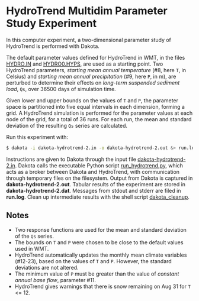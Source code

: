 # HydroTrend Multidim Parameter Study Experiment

In this computer experiment,
a two-dimensional parameter study of HydroTrend
is performed with Dakota.

The default parameter values defined for HydroTrend in WMT,
in the files
<a href="./HYDRO_IN/HYDRO.IN">HYDRO.IN</a>
and
<a href="./HYDRO_IN/HYDRO0.HYPS">HYDRO0.HYPS</a>,
are used as a starting point.
Two HydroTrend parameters,
_starting mean annual temperature_ (#8, here `T`, in Celsius) and
_starting mean annual precipitation_ (#9, here `P`, in m),
are perturbed
to determine their effects on
_long-term suspended sediment load_, `Qs`,
over 36500 days of simulation time.

Given lower and upper bounds on the values of `T` and `P`,
the parameter space is partitioned into
five equal intervals in each dimension,
forming a grid.
A HydroTrend simulation is performed
for the parameter values at each node of the grid,
for a total of 36 runs.
For each run,
the mean and standard deviation of the resulting `Qs` series
are calculated.

Run this experiment with:

```bash
$ dakota -i dakota-hydrotrend-2.in -o dakota-hydrotrend-2.out &> run.log
```

Instructions are given to Dakota through the input file
<a href="./dakota-hydrotrend-2.in">dakota-hydrotrend-2.in</a>.
Dakota calls the executable Python script
<a href="./run_hydrotrend.py">run_hydrotrend.py</a>,
which acts as a broker between Dakota and HydroTrend,
with communication 
through temporary files on the filesystem.
Output from Dakota is captured in
**dakota-hydrotrend-2.out**.
Tabular results of the experiment
are stored in
**dakota-hydrotrend-2.dat**.
Messages from stdout and stderr are filed in
**run.log**.
Clean up intermediate results with the shell script
<a href="./dakota_cleanup">dakota_cleanup</a>.

## Notes

* Two response functions are used for the mean and standard deviation
  of the `Qs` series.
* The bounds on `T` and `P` were chosen to be
  close to the default values used in WMT.
* HydroTrend automatically updates the monthly mean climate variables
  (#12-23), based on the values of `T` and `P`. However, the standard
  deviations are not altered.
* The minimum value of `P` must be greater than the value of _constant
  annual base flow_, parameter #11.
* HydroTrend gives warnings that there is snow remaining on Aug 31 for
  `T` <= 12.
